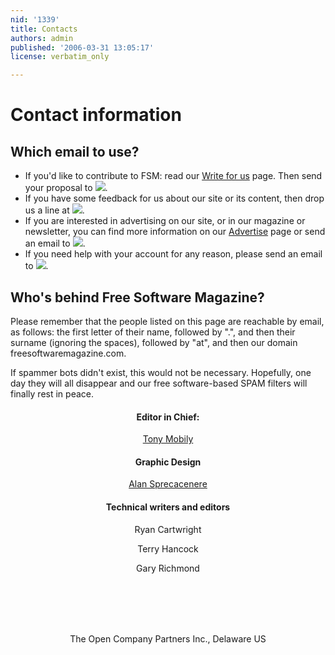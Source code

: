 ```yaml
---
nid: '1339'
title: Contacts
authors: admin
published: '2006-03-31 13:05:17'
license: verbatim_only

---
```

<h1>Contact information</h1>

<h2>Which email to use?</h2>

<ul>
<li>If you'd like to contribute to FSM: read our <a href="/write_for_us">Write for us</a> page. Then send your proposal to <img src="/files/site/email_proposals.gif" />.</li>

<li>If you have some feedback for us about our site or its content, then drop us a line at <img src="/files/site/email_input.gif" />.</li>

<li>If you are interested in advertising on our site, or in our magazine or newsletter, you can find more information on our <a href="/advertise">Advertise</a> page or send an email to <img src="/files/site/email_ads.gif" />.</li>

<li>If you need help with your account for any reason, please send an email to <img src="/files/site/email_helpdesk.gif" />.</li>

</ul>

<h2>Who's behind Free Software Magazine?</h2>

<p> Please remember that the people listed on this page are reachable by email,  as follows: the first letter of their name, followed by ".", and then their surname (ignoring the spaces), followed by "at", and then our domain freesoftwaremagazine.com. </p>

<p> If spammer bots didn't exist, this would not be necessary. Hopefully, one day they will all disappear and our free software-based SPAM filters will finally rest in peace.</p>

<center>

<h4 class="editorial-position">Editor in Chief:</h4>
<p class="editorial-name"><a href="contacts/t.mobily">Tony Mobily</a></p>

<h4 class="editorial-position">Graphic Design</h4>
<p class="editorial-name"><a href="contacts/a.sprecacenere">Alan Sprecacenere</a></p>

<h4 class="editorial-position">Technical writers and editors</h4>
<p class="editorial-name">Ryan Cartwright</p>
<p class="editorial-name">Terry Hancock</p>
<p class="editorial-name">Gary Richmond</p>

<br />
<br />
<br />
<br />

<p>The Open Company Partners Inc., Delaware US </p>
